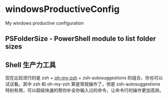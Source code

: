 # windowsProductiveConfig
My windows productive configuration

## PSFolderSize - PowerShell module to list folder sizes

## Shell 生产力工具
现在比较流行的是 zsh + [oh-my-zsh](https://ohmyz.sh) + zsh-autosuggestions 的组合，你也可以试试看。其中 zsh 和 oh-my-zsh 算是常规操作了，但是 zsh-autosuggestions 特别有用，可以超级快速的帮你补全你输入过的命令，让命令行的操作更加高效。
